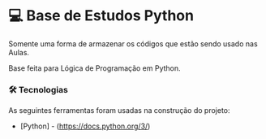 # 💻 Base de Estudos Python

Somente uma forma de armazenar os códigos que estão sendo usado nas Aulas.

Base feita para Lógica de Programação em Python.

### 🛠 Tecnologias

As seguintes ferramentas foram usadas na construção do projeto:

- [Python] - (https://docs.python.org/3/)
